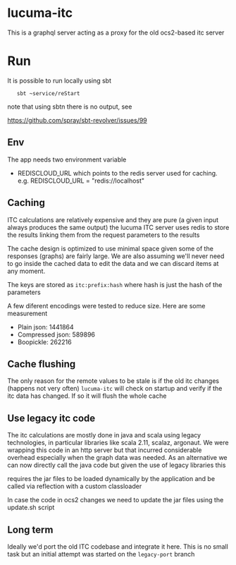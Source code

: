 # lucuma-itc


This is a graphql server acting as a proxy for the old ocs2-based itc server

# Run

It is possible to run locally using sbt
```
   sbt ~service/reStart
```

note that using sbtn there is no output, see

https://github.com/spray/sbt-revolver/issues/99

## Env

The app needs two environment variable
* REDISCLOUD_URL which points to the redis server used for caching. e.g.
    REDISCLOUD_URL = "redis://localhost"

## Caching
ITC calculations are relatively expensive and they are pure (a given input always produces the same output)
the lucuma ITC server uses redis to store the results linking them from the request parameters to the results

The cache design is optimized to use minimal space given some of the responses (graphs) are fairly large.
We are also assuming we'll never need to go inside the cached data to edit the data and we can
discard items at any moment.

The keys are stored as `itc:prefix:hash` where hash is just the hash of the parameters

A few diferent encodings were tested to reduce size. Here are some measurement

* Plain json: 1441864
* Compressed json: 589896
* Boopickle: 262216

## Cache flushing
The only reason for the remote values to be stale is if the old itc changes (happens not very often)
`lucuma-itc` will check on startup and verify if the itc data has changed. If so it will flush the whole cache

## Use legacy itc code
The itc calculations are mostly done in java and scala using legacy technologies, in particular libraries
like scala 2.11, scalaz, argonaut.
We were wrapping this code in an http server but that incurred considerable overhead especially when the graph data was needed.
As an alternative we can now directly call the java code but given the use of legacy libraries this

requires the jar files to be loaded dynamically by the application and be called via reflection
with a custom classloader

In case the code in ocs2 changes we need to update the jar files using the update.sh script

## Long term
Ideally we'd port the old ITC codebase and integrate it here. This is no small task but an initial
attempt was started on the `legacy-port` branch
